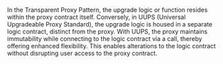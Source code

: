 In the Transparent Proxy Pattern, the upgrade logic or function resides within the proxy contract itself. Conversely, in UUPS (Universal Upgradeable Proxy Standard), the upgrade logic is housed in a separate logic contract, distinct from the proxy. With UUPS, the proxy maintains immutability while connecting to the logic contract via a call, thereby offering enhanced flexibility. This enables alterations to the logic contract without disrupting user access to the proxy contract.